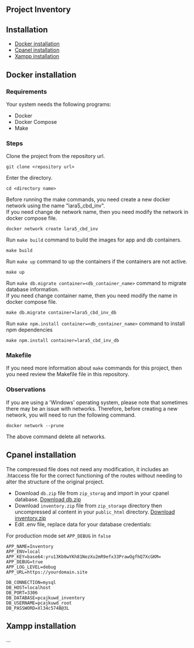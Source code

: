 ## Project Inventory

## Installation

* [Docker installation](#Docker-installation)
* [Cpanel installation](#Cpanel-installation)
* [Xampp installation](#Xampp-installation)

## Docker installation

### Requirements

Your system needs the following programs:
* Docker
* Docker Compose
* Make

### Steps

Clone the project from the repository url.
```shell
git clone <repository url>
```

Enter the directory.
```shell
cd <directory name>
```

Before running the make commands, you need create a new docker network using the name "lara5_cbd_inv".
<br>
If you need change de network name, then you need modify the network in docker compose file.
```shell
docker network create lara5_cbd_inv
```

Run `make build` command to build the images for app and db containers.
```shell
make build
```

Run `make up` command to up the containers if the containers are not active.
```shell
make up
```

Run `make db.migrate container=<db_container_name>` command to migrate database information.
<br>
If you need change container name, then you need modify the name in docker compose file.
```shell
make db.migrate container=lara5_cbd_inv_db
```

Run `make npm.install container=<db_container_name>` command to install npm dependencies
```shell
make npm.install container=lara5_cbd_inv_db
```

### Makefile
If you need more information about `make` commands for this project, then you need review the Makefile file in this repository.

### Observations
If you are using a 'Windows' operating system, please note that sometimes there may be an issue with networks. Therefore, before creating a new network, you will need to run the following command.
```shell
docker network --prune
```
The above command delete all networks.

## Cpanel installation
The compressed file does not need any modification, it includes an .htaccess file for the correct functioning of the routes without needing to alter the structure of the original project.

* Download `db.zip` file from `zip_storag` and import in your cpanel database.
  [Download db.zip](https://raw.githubusercontent.com/pyabb/inventory/feature/inv/cpanel_install/zip_storage/db.zip)
* Download `inventory.zip` file from `zip_storage` directory then uncompressed al content in your `public_html` directory.
  [Download inventory.zip](https://raw.githubusercontent.com/pyabb/inventory/feature/inv/cpanel_install/zip_storage/inventory.zip)
* Edit .env file, replace data for your database credentials:

For production mode set `APP_DEBUG` in `false`

```dotenv
APP_NAME=Inventory
APP_ENV=local
APP_KEY=base64:yru13Kb0wYKh81NezXu2mR9efx33PrawOgfhQ7XcGKM=
APP_DEBUG=true
APP_LOG_LEVEL=debug
APP_URL=https://yourdomain.site

DB_CONNECTION=mysql
DB_HOST=localhost
DB_PORT=3306
DB_DATABASE=pcajkuwd_inventory
DB_USERNAME=pcajkuwd_root
DB_PASSWORD=Xl34c574B@3L
```

## Xampp installation
...
